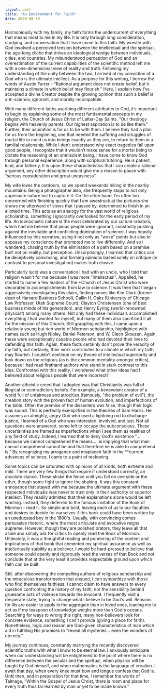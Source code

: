 ```yaml
---
layout: post
title: "An Environment for Faith"
date: 2020-08-20
---
```


Harmoniously with my family, my faith forms the undercurrent of everything that means most to me in my life. It is only through long consideration, studying, and conversation that I have come to this faith. My wrestle with God involved a perceived tension between the intellectual and the spiritual, the age-long cliche that drives an ideological wedge between individuals, cities, and countries. My misunderstood perception of God and an overestimation of the current capabilities of the scientific method left me with a one-dimensional view of reality and truth. Following my understanding of the unity between the two, I arrived at my conviction of a God who is the ultimate intellect. As a purpose for this writing, I borrow the words of Austin Farrer - “Rational argument does not create belief, but it maintains a climate in which belief may flourish.” Here, I explain how I’ve accepted a divine Creator despite the growing opinion that such a belief is anti-science, ignorant, and morally incompatible.



With many different faiths ascribing different attributes to God, it’s important to begin by explaining some of the most fundamental precepts in my religion, the Church of Jesus Christ of Latter-Day Saints. “Our theology begins with heavenly parents. Our highest aspiration is to be like them.” Further, their aspiration is for us to be with them. I believe they had a plan for us from the beginning, one that needed the suffering and struggles of mortal life to mold us into beings exactly as they are, to return to them in a familial relationship. While I don’t understand why exact tragedies fall upon good people, I recognize that it wouldn’t make sense for a mortal being to dictate the reasoning of an omniscient being. I have come to know God through personal experience, along with scriptural tutoring. He is patient, kind, and fatherly. It is upon these characteristics that I can create a rational argument, any other description would give me a reason to pause with “serious consideration and great uneasiness”. 



My wife loves the outdoors, so we spend weekends hiking in the nearby mountains. Being a photographer also, she frequently stops to not only appreciate nature but to capture it. On the other hand, I’m often too concerned with finishing quickly that I am awestruck at the pictures she shows me afterward of views that I passed by, determined to finish in an allotted time. This acts as an analogy for the vast world of religious scholarship, something I ignorantly overlooked for the early period of my life. An iconoclastic nature is the most celebrated by our culture creators, which had me believe that pious people were ignorant, constantly pushing against the inevitable and conflicting domination of science. I was heavily influenced by this narrative, using it not only as "woke" points but also to appease my conscience that prompted me to live differently. And so I wandered, chasing truth by the elimination of a path based on a premise built not on reality, but perception. Unsurprisingly, I learned that critics can be deceptively convincing, and forming opinions based solely on critique (in contrast to personal investigation) makes truth elusive.  



Particularly lucid was a conversation I had with an uncle, who I told that religion wasn't for me because I was more "intellectual". Appalled, he started to name a few leaders of the *Church of Jesus Christ who were decorated in accomplishments from law to science. It was then that I began aggressively investigating this claim, finding names like Kim Clark (former dean of Harvard Business School), Dallin H. Oaks (University of Chicago Law Professor, Utah Supreme Court), Clayton Christensen (one of best business minds of his generation), and Henry Eyring (world-renowned physicist) among many others. Not only had these individuals accomplished everything I had wanted for myself, but many of them also sacrificed it all for the mission of this Church. Still grappling with this, I came upon a relatively young but rich world of Mormon scholarship, highlighted with names such as Hugh Nibley, Daniel Peterson, and W. Cleon Skousen. Again, these were exceptionally capable people who had devoted their lives to defending this faith. Again, these facts certainly don't prove the veracity of my faith, but certainly, their work contributes to a climate in which my faith may flourish. I couldn't continue on my throne of intellectual superiority and look down on the religious (as is the common mentality amongst critics), because I had read firsthand authors who stand in stark contrast to this idea. Confronted with this reality, I wondered what other ideas had I believed about religious people that were incorrect?



Another atheistic creed that I adopted was that Christianity was full of illogical or contradictory beliefs. For example, a benevolent creator of a world full of unfairness and atrocities (famously, "the problem of evil"), the creation story with the proven fact of human evolution, and imperfections of the bible. Often the premise of the dissenters was false, though their logic was sound. This is perfectly exemplified in the theories of Sam Harris. He assumes an almighty, angry God who used a lightning rod to discharge justice, I learned of a God who was interested, involved, and just. Not all questions were answered, some left to occupy the subconscious. These uncertainties are framed as imperfections when I see them as realities of any field of study. Indeed, I learned that to deny God's existence "... because we cannot comprehend the means.... is implying that what man cannot comprehend cannot be and that therefore he is able to comprehend is." By recognizing my arrogance and misplaced faith in the **current advances of science, I came to a point of reckoning. 



Some topics can be saturated with opinions of all kinds, both extreme and mild. There are very few things that require if understood correctly, an absolute stance. These shake the fence until you fall on one side or the other, though some fight to ignore the shaking. It was this constant annoyance that stayed with me because the ultimate argument with these respected individuals was never to trust only in their authority or superior intellect. They readily admitted that their explanations alone would be left wanting. Instead, they deferred to the famous invitation of the Book of Mormon - read it. So simple and bold, leaving each of us to our faculties and desires to decide for ourselves if this book could have been written by an uneducated boy in the 1800's. Usually, with convincing comes persuasive rhetoric, where the most articulate and evocative reigns supreme. However, though they are polished orators, they leave all that aside and simply ask for critics to openly read the Book of Mormon. Ultimately, it was a thoughtful reading and pondering of the content and implications of that book that cemented my spiritual assurance as well as intellectually stability as a believer. I would be hard-pressed to believe that someone could openly and rigorously read the verses of that Book and not conclude that at the very least it provides respectable ground upon which faith can be built.



Still, after discovering the compelling authors of religious scholarship and the miraculous transformation that ensued, I can sympathize with those who find themselves faithless. I cannot claim to have answers to every question confronting the history of my faith, nor the sensibility behind gruesome acts of violence towards the innocent. I frequently visit a desperate state, trying to change what I believe to be God's will. Reasons for ills are easier to apply in the aggregate than in loved ones, leading me to act as if my teaspoon of knowledge weighs more than God's oceans. Searching for ways to wrong this right, many non-believers look for concrete evidence, something I can't provide (giving a place for faith). Nonetheless, logic and reason are God-given characteristics of man which aid in fulfilling His promises to "reveal all mysteries... even the wonders of eternity." 



My journey continues, constantly marrying the recently discovered scientific truths with what I know to be eternal law.  I anxiously anticipate when our understanding will be enlightened to the point where there is no difference between the secular and the spiritual, when physics will be taught by God himself, and when mathematics is the language of creation.  I await that day, when every knee must bow and tongue confess that God is.  Until then, and in preparation for that time, I remember the words of Talmage, “Within the Gospel of Jesus Christ, there is room and place for every truth thus far learned by man or yet to be made known.”